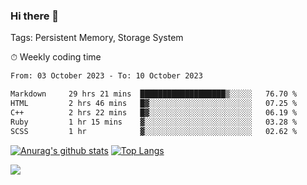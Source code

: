 ### Hi there 👋

Tags: Persistent Memory, Storage System

<!--

[![Anurag's github stats](https://github-readme-stats.vercel.app/api?username=wwyf)](https://github.com/anuraghazra/github-readme-stats)

[![Anurag's github stats](https://github-readme-stats.vercel.app/api?username=wwyf&count_private=true)](https://github.com/anuraghazra/github-readme-stats)


[![Top Langs](https://github-readme-stats.vercel.app/api/top-langs/?username=wwyf&count_private=true&&hide=jupyter%20notebook,html)](https://github.com/anuraghazra/github-readme-stats)



-->


⏱ Weekly coding time

<!--START_SECTION:waka-->

```txt
From: 03 October 2023 - To: 10 October 2023

Markdown     29 hrs 21 mins  ███████████████████▒░░░░░   76.70 %
HTML         2 hrs 46 mins   █▓░░░░░░░░░░░░░░░░░░░░░░░   07.25 %
C++          2 hrs 22 mins   █▓░░░░░░░░░░░░░░░░░░░░░░░   06.19 %
Ruby         1 hr 15 mins    ▓░░░░░░░░░░░░░░░░░░░░░░░░   03.28 %
SCSS         1 hr            ▓░░░░░░░░░░░░░░░░░░░░░░░░   02.62 %
```

<!--END_SECTION:waka-->



[![Anurag's github stats](https://github-readme-stats.vercel.app/api?username=wwyf&count_private=true&show_icons=true&hide_border=true)](https://github.com/anuraghazra/github-readme-stats) [![Top Langs](https://github-readme-stats.vercel.app/api/top-langs/?username=wwyf&count_private=true&hide=jupyter%20notebook,html,OpenEdge%20ABL&langs_count=10&layout=compact&hide_border=true)](https://github.com/anuraghazra/github-readme-stats)

<!--

[![willianrod's wakatime stats](https://github-readme-stats.vercel.app/api/wakatime?username=wwyf)](https://github.com/anuraghazra/github-readme-stats)


-->

![](https://hit.yhype.me/github/profile?user_id=23121291)
